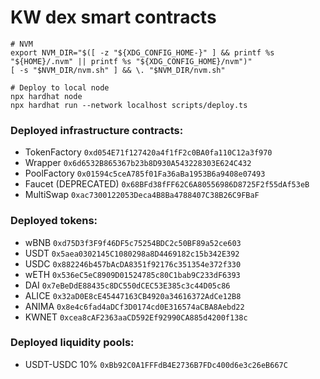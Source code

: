 # KW dex smart contracts

```shell
# NVM
export NVM_DIR="$([ -z "${XDG_CONFIG_HOME-}" ] && printf %s "${HOME}/.nvm" || printf %s "${XDG_CONFIG_HOME}/nvm")"
[ -s "$NVM_DIR/nvm.sh" ] && \. "$NVM_DIR/nvm.sh"

# Deploy to local node
npx hardhat node
npx hardhat run --network localhost scripts/deploy.ts
```

### Deployed infrastructure contracts:

- TokenFactory `0xd054E71f127420a4f1fF2c0BA0fa110C12a3f970`
- Wrapper `0x6d6532B865367b23b8D930A543228303E624C432`
- PoolFactory `0x01594c5ceA785f01Fa36aBa1953B6a9408e07493`
- Faucet (DEPRECATED) `0x68BFd38fFF62C6A80556986D8725F2f55dAf53eB`
- MultiSwap `0xac7300122053Deca4B8Ba4788407C38B26C9FBaF`

### Deployed tokens:
- wBNB `0xd75D3f3F9f46DF5c75254BDC2c50BF89a52ce603`
- USDT `0x5aea0302145C1080298a8D4469182c15b342E392`
- USDC `0x882246b457bAcDA8351f92176c351354e372f330`
- wETH `0x536eC5eC8909D01524785c80C1bab9C233dF6393`
- DAI `0x7eBeDdE88435c8DC550dCEC53E385c3c44D05c86`
- ALICE `0x32aD0E8cE45447163CB4920a34616372AdCe12B8`
- ANIMA `0x8e4c6fad4aDCf3D0174cd0E316574aCBA8Aebd22`
- KWNET `0xcea8cAF2363aaCD592Ef92990CA885d4200f138c`

### Deployed liquidity pools:
- USDT-USDC 10% `0xBb92C0A1FFFdB4E2736B7FDc400d6e3c26eB667C`
